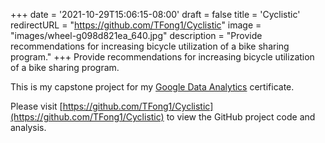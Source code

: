 +++
date = '2021-10-29T15:06:15-08:00'
draft = false
title = 'Cyclistic'
redirectURL = "https://github.com/TFong1/Cyclistic"
image = "images/wheel-g098d821ea_640.jpg"
description = "Provide recommendations for increasing bicycle utilization of a bike sharing program."
+++
Provide recommendations for increasing bicycle utilization of a bike sharing program.

This is my capstone project for my [Google Data Analytics](https://www.coursera.org/professional-certificates/google-data-analytics) certificate.

Please visit [https://github.com/TFong1/Cyclistic](https://github.com/TFong1/Cyclistic) to view the GitHub project code and analysis.

